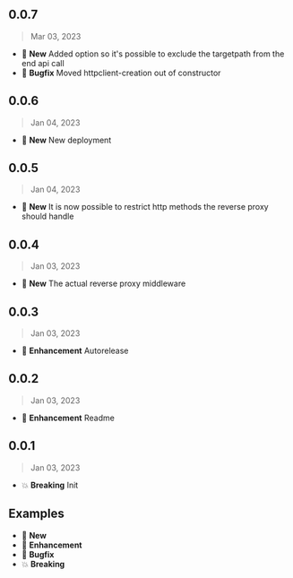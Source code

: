 ## 0.0.7
> Mar 03, 2023

* :gift: **New** Added option so it's possible to exclude the targetpath from the end api call
* :bug: **Bugfix** Moved httpclient-creation out of constructor

## 0.0.6

> Jan 04, 2023

* :gift: **New** New deployment

## 0.0.5

> Jan 04, 2023

* :gift: **New** It is now possible to restrict http methods the reverse proxy should handle

## 0.0.4

> Jan 03, 2023

* :gift: **New** The actual reverse proxy middleware

## 0.0.3

> Jan 03, 2023

* :tada: **Enhancement** Autorelease

## 0.0.2

> Jan 03, 2023

* :tada: **Enhancement** Readme

## 0.0.1

> Jan 03, 2023

* :boom: **Breaking** Init

## Examples

* :gift: **New**
* :tada: **Enhancement**
* :bug: **Bugfix**
* :boom: **Breaking**